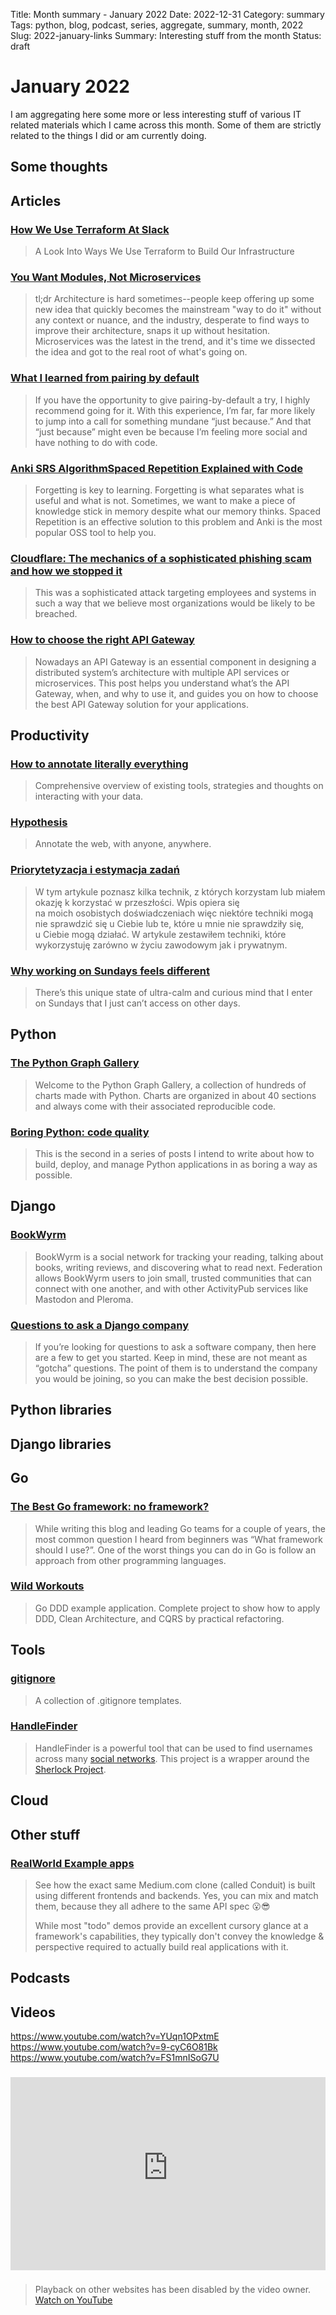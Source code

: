 Title: Month summary - January 2022
Date: 2022-12-31
Category: summary
Tags: python, blog, podcast, series, aggregate, summary, month, 2022
Slug: 2022-january-links
Summary: Interesting stuff from the month
Status: draft

# January 2022

I am aggregating here some more or less interesting stuff of various IT related materials which I came across this month.
Some of them are strictly related to the things I did or am currently doing.

## Some thoughts

## Articles

### [How We Use Terraform At Slack](https://slack.engineering/how-we-use-terraform-at-slack/)

> A Look Into Ways We Use Terraform to Build Our Infrastructure

### [You Want Modules, Not Microservices](https://blogs.newardassociates.com/blog/2023/you-want-modules-not-microservices.html)

> tl;dr Architecture is hard sometimes--people keep offering up some new idea that quickly becomes the mainstream "way to do it" without any context or nuance, and the industry, desperate to find ways to improve their architecture, snaps it up without hesitation.
> Microservices was the latest in the trend, and it's time we dissected the idea and got to the real root of what's going on.

### [What I learned from pairing by default](https://blog.testdouble.com/posts/2022-12-07-what-i-learned-from-pairing/)

> If you have the opportunity to give pairing-by-default a try, I highly recommend going for it.
> With this experience, I’m far, far more likely to jump into a call for something mundane “just because.” And that “just because” might even be because I’m feeling more social and have nothing to do with code.

### [Anki SRS AlgorithmSpaced Repetition Explained with Code](https://www.juliensobczak.com/inspect/2022/05/30/anki-srs.html)

> Forgetting is key to learning.
> Forgetting is what separates what is useful and what is not.
> Sometimes, we want to make a piece of knowledge stick in memory despite what our memory thinks.
> Spaced Repetition is an effective solution to this problem and Anki is the most popular OSS tool to help you.

### [Cloudflare: The mechanics of a sophisticated phishing scam and how we stopped it](https://blog.cloudflare.com/2022-07-sms-phishing-attacks/)

> This was a sophisticated attack targeting employees and systems in such a way that we believe most organizations would be likely to be breached.

### [How to choose the right API Gateway ](https://dev.to/apisix/how-to-choose-the-right-api-gateway-3f9i)

> Nowadays an API Gateway is an essential component in designing a distributed system’s architecture with multiple API services or microservices.
> This post helps you understand what’s the API Gateway, when, and why to use it, and guides you on how to choose the best API Gateway solution for your applications.

## Productivity

### [How to annotate literally everything](https://beepb00p.xyz/annotating.html)

> Comprehensive overview of existing tools, strategies and thoughts on interacting with your data.

### [Hypothesis](https://web.hypothes.is/)

> Annotate the web, with anyone, anywhere.

### [Priorytetyzacja i estymacja zadań](https://devszczepaniak.pl/priorytetyzacja-zadan/)

> W tym artykule poznasz kilka technik, z których korzystam lub miałem okazję k korzystać w przeszłości.
> Wpis opiera się na moich osobistych doświadczeniach więc niektóre techniki mogą nie sprawdzić się u Ciebie lub te, które u mnie nie sprawdziły się, u Ciebie mogą działać.
> W artykule zestawiłem techniki, które wykorzystuję zarówno w życiu zawodowym jak i prywatnym.

### [Why working on Sundays feels different](https://vasilishynkarenka.com/sundays/)

> There’s this unique state of ultra-calm and curious mind that I enter on Sundays that I just can’t access on other days.

## Python

### [The Python Graph Gallery](https://www.python-graph-gallery.com/)

> Welcome to the Python Graph Gallery, a collection of hundreds of charts made with Python.
> Charts are organized in about 40 sections and always come with their associated reproducible code.

### [Boring Python: code quality](https://www.b-list.org/weblog/2022/dec/19/boring-python-code-quality/)

> This is the second in a series of posts I intend to write about how to build, deploy, and manage Python applications in as boring a way as possible.

## Django

### [BookWyrm](https://github.com/bookwyrm-social/bookwyrm)

> BookWyrm is a social network for tracking your reading, talking about books, writing reviews, and discovering what to read next.
> Federation allows BookWyrm users to join small, trusted communities that can connect with one another, and with other ActivityPub services like Mastodon and Pleroma.

### [Questions to ask a Django company](https://www.better-simple.com/career/2022/12/31/questions-to-ask-a-django-company/)

> If you’re looking for questions to ask a software company, then here are a few to get you started. Keep in mind, these are not meant as “gotcha” questions.
> The point of them is to understand the company you would be joining, so you can make the best decision possible.

## Python libraries

## Django libraries

## Go

### [The Best Go framework: no framework?](https://threedots.tech/post/best-go-framework/)

> While writing this blog and leading Go teams for a couple of years, the most common question I heard from beginners was “What framework should I use?”.
> One of the worst things you can do in Go is follow an approach from other programming languages.

### [Wild Workouts](https://github.com/ThreeDotsLabs/wild-workouts-go-ddd-example)

> Go DDD example application. Complete project to show how to apply DDD, Clean Architecture, and CQRS by practical refactoring.

## Tools

### [gitignore](https://github.com/github/gitignore)

> A collection of .gitignore templates.

### [HandleFinder](https://www.handlefinder.com/)

> HandleFinder is a powerful tool that can be used to find usernames across many [social networks](https://github.com/sherlock-project/sherlock/blob/master/sites.md).
> This project is a wrapper around the [Sherlock Project](https://github.com/sherlock-project).

## Cloud

## Other stuff

### [RealWorld Example apps](https://github.com/gothinkster/realworld)

> See how the exact same Medium.com clone (called Conduit) is built using different frontends and backends.
> Yes, you can mix and match them, because they all adhere to the same API spec 😮😎
>
> While most "todo" demos provide an excellent cursory glance at a framework's capabilities, they typically don't convey the knowledge & perspective required to actually build real applications with it.

## Podcasts

## Videos

https://www.youtube.com/watch?v=YUqn1OPxtmE
https://www.youtube.com/watch?v=9-cyC6O81Bk
https://www.youtube.com/watch?v=FS1mnISoG7U

### [](https://www.youtube.com/watch?v=VIDEO_ID)

<div class="videoWrapper" style="height:0; padding-bottom:56.25%; padding-top:25px; position:relative" height="0">
    <iframe style="position:absolute; top:0; width:100%" height="100%" width="100%" src="https://www.youtube-nocookie.com/embed/VIDEO_ID" frameborder="0" allow="accelerometer; autoplay; encrypted-media; gyroscope; picture-in-picture" allowfullscreen></iframe>
</div>

### [](https://www.youtube.com/watch?v=VIDEO_ID)

> Playback on other websites has been disabled by the video owner. [Watch on YouTube](https://www.youtube.com/watch?v=VIDEO_ID)
